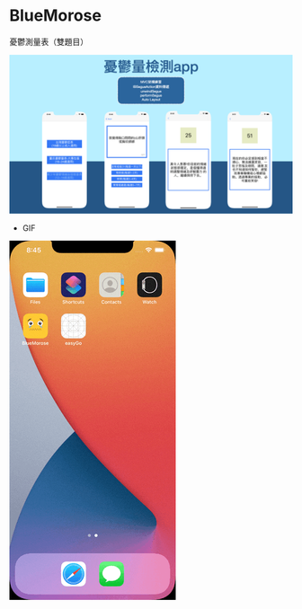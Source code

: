 # BlueMorose
憂鬱測量表（雙題目）

![image](https://github.com/alangprs/BlueMorose/blob/main/image/憂鬱量檢測app.001.png)


- GIF

![image](https://github.com/alangprs/BlueMorose/blob/main/image/Simulator%20Screen%20Recording%20-%20iPhone%2012%20Pro%20Max%20-%202021-07-20%20at%2020.45.46.gif)
